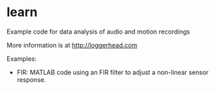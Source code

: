 # learn
Example code for data analysis of audio and motion recordings

More information is at http://loggerhead.com

Examples:
- FIR: MATLAB code using an FIR filter to adjust a non-linear sensor response.